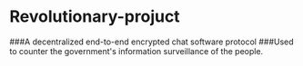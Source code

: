 # Revolutionary-projuct
###A decentralized end-to-end encrypted chat software protocol
###Used to counter the government's information surveillance of the people.
